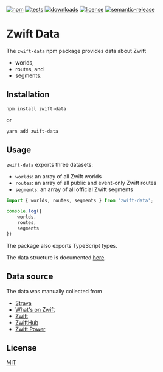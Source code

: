 [![npm](https://img.shields.io/npm/v/zwift-data)](https://www.npmjs.com/package/zwift-data)
[![tests](https://github.com/andipaetzold/zwift-data/actions/workflows/build-release.yml/badge.svg?branch=main)](https://github.com/andipaetzold/zwift-data/actions/workflows/build-release.yml?query=branch%3Amain)
[![downloads](https://img.shields.io/npm/dm/zwift-data)](https://www.npmjs.com/package/zwift-data)
[![license](https://img.shields.io/github/license/andipaetzold/zwift-data)](https://github.com/andipaetzold/zwift-data/blob/main/LICENSE)
[![semantic-release](https://img.shields.io/badge/%20%20%F0%9F%93%A6%F0%9F%9A%80-semantic--release-e10079.svg)](https://github.com/semantic-release/semantic-release)

# Zwift Data

The `zwift-data` npm package provides data about Zwift
* worlds,
* routes, and
* segments.

## Installation

```
npm install zwift-data
```

or

```
yarn add zwift-data
```

## Usage

`zwift-data` exports three datasets:
* `worlds`: an array of all Zwift worlds
* `routes`: an array of all public and event-only Zwift routes
* `segments`: an array of all official Zwift segments

```javascript
import { worlds, routes, segments } from 'zwift-data';

console.log({
    worlds,
    routes,
    segments
})
```

The package also exports TypeScript types.

The data structure is documented [here](https://andipaetzold.github.io/zwift-data).

## Data source

The data was manually collected from
* [Strava](https://strava.com/)
* [What's on Zwift](https://whatsonzwift.com/)
* [Zwift](https://zwift.com/)
* [ZwiftHub](https://zwifthub.com/)
* [Zwift Power](https://zwiftpower.com/)

## License

[MIT](LICENSE)